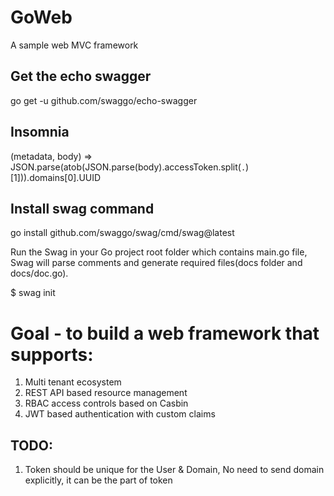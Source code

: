 # GoWeb
A sample web MVC framework

## Get the echo swagger
go get -u github.com/swaggo/echo-swagger

## Insomnia
(metadata, body) => JSON.parse(atob(JSON.parse(body).accessToken.split(`.`)[1])).domains[0].UUID

## Install swag command
go install github.com/swaggo/swag/cmd/swag@latest

Run the Swag in your Go project root folder which contains main.go file, 
Swag will parse comments and generate required files(docs folder and docs/doc.go).

$ swag init

# Goal - to build a web framework that supports:
1. Multi tenant ecosystem
2. REST API based resource management
3. RBAC access controls based on Casbin
4. JWT based authentication with custom claims

## TODO:
1. Token should be unique for the User & Domain, No need to send domain explicitly, it can be the part of token

